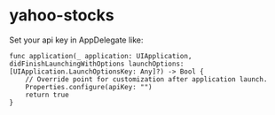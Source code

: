 # yahoo-stocks

Set your api key in AppDelegate like:

    func application(_ application: UIApplication, didFinishLaunchingWithOptions launchOptions: [UIApplication.LaunchOptionsKey: Any]?) -> Bool {
        // Override point for customization after application launch.
        Properties.configure(apiKey: "")
        return true
    }
